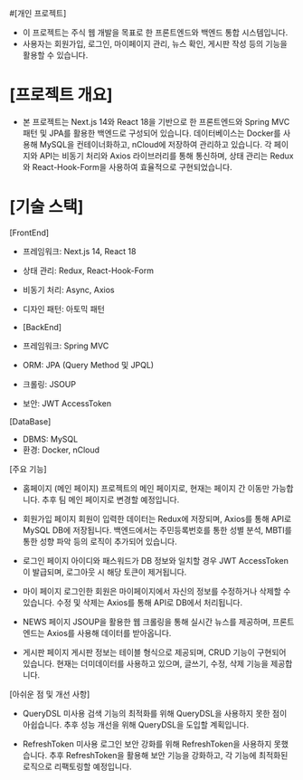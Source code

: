 #[개인 프로젝트]

- 이 프로젝트는 주식 웹 개발을 목표로 한 프론트엔드와 백엔드 통합 시스템입니다.
- 사용자는 회원가입, 로그인, 마이페이지 관리, 뉴스 확인, 게시판 작성 등의 기능을 활용할 수 있습니다.

# [프로젝트 개요]

- 본 프로젝트는 Next.js 14와 React 18을 기반으로 한 프론트엔드와 Spring MVC 패턴 및 JPA를 활용한 백엔드로 구성되어 있습니다. 데이터베이스는 Docker를 사용해 MySQL을 컨테이너화하고, nCloud에 저장하여 관리하고 있습니다. 각 페이지와 API는 비동기 처리와 Axios 라이브러리를 통해 통신하며, 상태 관리는 Redux와 React-Hook-Form을 사용하여 효율적으로 구현되었습니다.

# [기술 스택]

 [FrontEnd]
 
- 프레임워크: Next.js 14, React 18
- 상태 관리: Redux, React-Hook-Form
- 비동기 처리: Async, Axios
- 디자인 패턴: 아토믹 패턴
- 
  [BackEnd]
  
- 프레임워크: Spring MVC
- ORM: JPA (Query Method 및 JPQL)
- 크롤링: JSOUP
- 보안: JWT AccessToken

 [DataBase]

- DBMS: MySQL
- 환경: Docker, nCloud

[주요 기능]

- 홈페이지 (메인 페이지)
프로젝트의 메인 페이지로, 현재는 페이지 간 이동만 가능합니다. 추후 팀 메인 페이지로 변경할 예정입니다.

- 회원가입 페이지
회원이 입력한 데이터는 Redux에 저장되며, Axios를 통해 API로 MySQL DB에 저장됩니다.
백엔드에서는 주민등록번호를 통한 성별 분석, MBTI를 통한 성향 파악 등의 로직이 추가되어 있습니다.

- 로그인 페이지
아이디와 패스워드가 DB 정보와 일치할 경우 JWT AccessToken이 발급되며, 로그아웃 시 해당 토큰이 제거됩니다.

- 마이 페이지
로그인한 회원은 마이페이지에서 자신의 정보를 수정하거나 삭제할 수 있습니다. 수정 및 삭제는 Axios를 통해 API로 DB에서 처리됩니다.

- NEWS 페이지
JSOUP을 활용한 웹 크롤링을 통해 실시간 뉴스를 제공하며, 프론트엔드는 Axios를 사용해 데이터를 받아옵니다.

- 게시판 페이지
게시판 정보는 테이블 형식으로 제공되며, CRUD 기능이 구현되어 있습니다. 현재는 더미데이터를 사용하고 있으며, 글쓰기, 수정, 삭제 기능을 제공합니다.

[아쉬운 점 및 개선 사항]

- QueryDSL 미사용
   검색 기능의 최적화를 위해 QueryDSL을 사용하지 못한 점이 아쉽습니다. 추후 성능 개선을 위해 QueryDSL을 도입할 계획입니다.

- RefreshToken 미사용
   로그인 보안 강화를 위해 RefreshToken을 사용하지 못했습니다. 추후 RefreshToken을 활용해 보안 기능을 강화하고, 각 기능에 최적화된 로직으로 리팩토링할 예정입니다.


  
